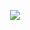 <p align="center">
  <img src="https://github.com/enesvardar/kodluyoruz-front-end/blob/main/redux/card-game/image.gif">
</p>
